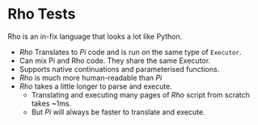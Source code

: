 ﻿# Rho Tests

Rho is an in-fix language that looks a lot like Python.

* *Rho* Translates to *Pi* code and is run on the same type of `Executor`.
* Can mix Pi and Rho code. They share the same Executor.
* Supports native continuations and parameterised functions.
* *Rho* is much more human-readable than *Pi*
* *Rho* takes a little longer to parse and execute.
    * Translating and executing many pages of *Rho* script from scratch takes ~1ms. 
    * But *Pi* will always be faster to translate and execute.
